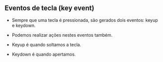 ## Eventos de tecla (key event)

- Sempre que uma tecla é pressionada, são gerados dois eventos: keyup e keydown.

- Podemos realizar ações nestes eventos também.

- Keyup é quando soltamos a tecla.

- Keydown é quando apertamos.
